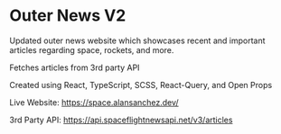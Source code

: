 # Outer News V2

Updated outer news website which showcases recent and important articles regarding space, rockets, and more.

Fetches articles from 3rd party API

Created using React, TypeScript, SCSS, React-Query, and Open Props

Live Website: https://space.alansanchez.dev/

3rd Party API: https://api.spaceflightnewsapi.net/v3/articles
